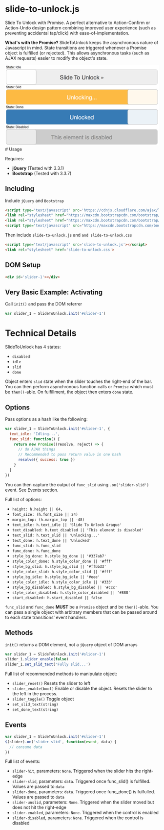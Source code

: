 # slide-to-unlock.js
Slide To Unlock with Promise. A perfect alternative to Action-Confirm or Action-Undo design pattern combining improved user experience (such as preventing accidental tap/click) with ease-of-implementation.

**What's with the Promise?**
SlideToUnlock keeps the asynchronous nature of Javascript in mind. State transitions are triggered whenever a Promise object is fulfilled (or rejected). This allows asynchronous tasks (such as AJAX requests) easier to modify the object's state.

<img src="https://github.com/gbudiman/slide-to-unlock.js/blob/master/img/basic_usage.png" width="512" />
# Usage

Requires:
- **jQuery** (Tested with 3.3.1)
- **Bootstrap** (Tested with 3.3.7)

## Including
Include `jQuery` and `Bootstrap`
```html
<script type='text/javascript' src='https://cdnjs.cloudflare.com/ajax/libs/jquery/3.3.1/jquery.min.js'></script>
<link rel="stylesheet" href="https://maxcdn.bootstrapcdn.com/bootstrap/3.3.7/css/bootstrap.min.css" integrity="sha384-BVYiiSIFeK1dGmJRAkycuHAHRg32OmUcww7on3RYdg4Va+PmSTsz/K68vbdEjh4u" crossorigin="anonymous">
<link rel="stylesheet" href="https://maxcdn.bootstrapcdn.com/bootstrap/3.3.7/css/bootstrap-theme.min.css" integrity="sha384-rHyoN1iRsVXV4nD0JutlnGaslCJuC7uwjduW9SVrLvRYooPp2bWYgmgJQIXwl/Sp" crossorigin="anonymous">
<script type='text/javascript' src="https://maxcdn.bootstrapcdn.com/bootstrap/3.3.7/js/bootstrap.min.js" integrity="sha384-Tc5IQib027qvyjSMfHjOMaLkfuWVxZxUPnCJA7l2mCWNIpG9mGCD8wGNIcPD7Txa" crossorigin="anonymous"></script>
```

Then include `slide-to-unlock.js` and `and slide-to-unlock.css`
```html
<script type='text/javascript' src='slide-to-unlock.js'></script>
<link rel="stylesheet" href='slide-to-unlock.css'>
```

## DOM Setup
```html
<div id='slider-1'></div>
```

## Very Basic Example: Activating
Call ```init()``` and pass the DOM referrer
```javascript
var slider_1 = SlideToUnlock.init('#slider-1')
```

# Technical Details
SlideToUnlock has 4 states:
- ```disabled```
- ```idle```
- ```slid```
- ```done```

Object enters ```slid``` state when the slider touches the right-end of the bar. You can then perform asynchronous function calls or ```Promise``` which must be ```then()```-able. On fulfillment, the object then enters ```done``` state.

## Options
Pass options as a hash like the following:
```javascript
var slider_1 = SlideToUnlock.init('#slider-1', {
  text_idle: 'Idling...',
  func_slid: function() {
    return new Promise((resolve, reject) => {
      // do AJAX things
      // Recommended to pass return value in one hash
      resolve({ success: true })
    }
  }
})
```

You can then capture the output of ```func_slid``` using ```.on('slider-slid')``` event. See Events section.

Full list of options:

- ```height: h.height || 64,```
- ```font_size: (h.font_size || 24)```
- ```margin_top: (h.margin_top || -48)```
- ```text_idle: h.text_idle || 'Slide To Unlock &raquo'```
- ```text_disabled: h.text_disabled || 'This element is disabled'```
- ```text_slid: h.text_slid || 'Unlocking...'```
- ```text_done: h.text_done || 'Unlocked'```
- ```func_slid: h.func_slid```
- ```func_done: h.func_done```
- ```style_bg_done: h.style_bg_done || '#337ab7'```
- ```style_color_done: h.style_color_done || '#fff'```
- ```style_bg_slid: h.style_bg_slid || '#ffbb33'```
- ```style_color_slid: h.style_color_slid || '#fff'```
- ```style_bg_idle: h.style_bg_idle || '#eee'```
- ```style_color_idle: h.style_color_idle || '#333'```
- ```style_bg_disabled: h.style_bg_disabled || '#ccc'```
- ```style_color_disabled: h.style_color_disabled || '#888'```
- ```start_disabled: h.start_disabled || false```

```func_slid``` and ```func_done``` **MUST** be a ```Promise``` object and be ```then()```-able. You can pass a single object with arbitrary members that can be passed around to each state transitions' event handlers.

## Methods
```init()``` returns a DOM element, not a ```jQuery``` object of DOM arrays
```javascript
var slider_1 = SlideToUnlock.init('#slider-1')
slider_1.slider_enable(false)
slider_1.set_slid_text('Fully slid...')
```

Full list of recommended methods to manipulate object:
- ```slider_reset()``` Resets the slider to left
- ```slider_enable(bool)``` Enable or disable the object. Resets the slider to the left in the process.
- ```slider_toggle()``` Toggle object
- ```set_slid_text(string)```
- ```set_done_text(string)```

## Events
```javascript
var slider_1 = SlideToUnlock.init('#slider-1')
$(slider).on('slider-slid', function(event, data) {
  // consume data
})
```

Full list of events:
- ```slider-hit```, parameters: ```None```. Triggered when the slider hits the right-edge
- ```slider-slid```, parameters: ```data```. Triggered once func_slid() is fulfilled. Values are passed to ```data```
- ```slider-done```, parameters: ```data```. Triggered once func_done() is fulfulled. Values are passed to ```data```
- ```slider-unslid```, parameters: ```None```. Triggered when the slider moved but does not hit the right-edge
- ```slider-enabled```, parameters: ```None```. Triggered when the control is enabled
- ```slider-disabled```, parameters: ```None```. Triggered when the control is disabled
